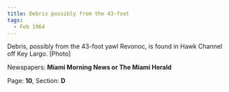 ```yaml
---  
title: Debris possibly from the 43-foot  
tags:  
  - Feb 1964  
---  
```

  
Debris, possibly from the 43-foot yawl Revonoc, is found in Hawk Channel off Key Largo. [Photo]  
  
Newspapers: **Miami Morning News or The Miami Herald**  
  
Page: **10**, Section: **D** 
